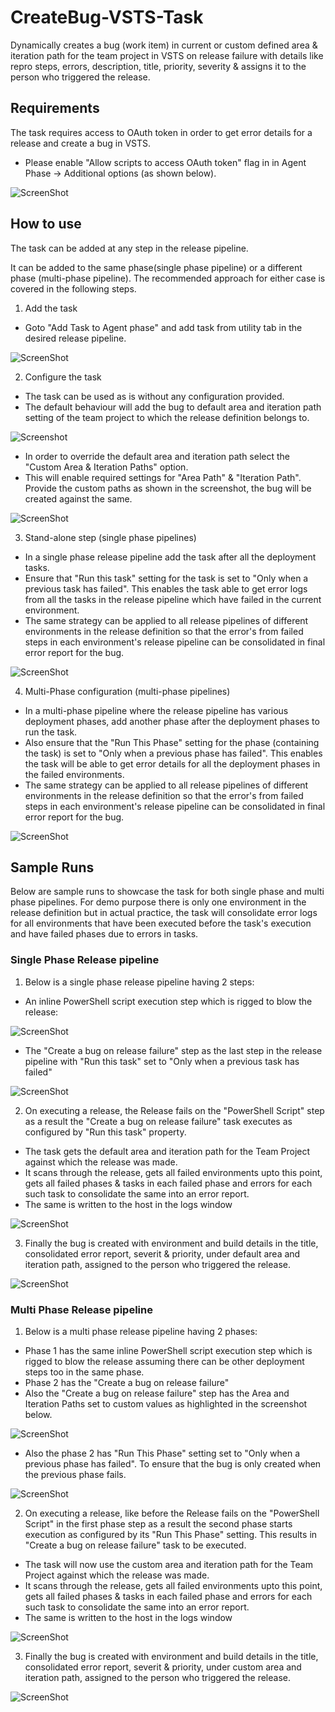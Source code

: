 # CreateBug-VSTS-Task

Dynamically creates a bug (work item) in current or custom defined area & iteration path for the team project in VSTS on release failure with details like repro steps, errors, description, title, priority, severity & assigns it to the person who triggered the release.

## Requirements

The task requires access to OAuth token in order to get error details for a release and create a bug in VSTS.
* Please enable "Allow scripts to access OAuth token" flag in in Agent Phase -> Additional options (as shown below).

![ScreenShot](images/AllowOAuth.PNG)

## How to use

The task can be added at any step in the release pipeline.

It can be added to the same phase(single phase pipeline) or a different phase (multi-phase pipeline). The recommended approach for either case is covered in the following steps.

1. Add the task
* Goto "Add Task to Agent phase" and add task from utility tab in the desired release pipeline.

![ScreenShot](images/AddTask.PNG)

2. Configure the task
* The task can be used as is without any configuration provided.
* The default behaviour will add the bug to default area and iteration path setting of the team project to which the release definition belongs to.

![Screenshot](images/DefaultConfig.PNG)

* In order to override the default area and iteration path select the "Custom Area & Iteration Paths" option.
* This will enable required settings for "Area Path" & "Iteration Path". Provide the custom paths as shown in the screenshot, the bug will be created against the same.

![ScreenShot](images/CustomConfig.PNG)

3. Stand-alone step (single phase pipelines)
* In a single phase release pipeline add the task after all the deployment tasks.
* Ensure that "Run this task" setting for the task is set to "Only when a previous task has failed". This enables the task able to get error logs from all the tasks in the release pipeline which have failed in the current environment.
* The same strategy can be applied to all release pipelines of different environments in the release definition so that the error's from failed steps in each environment's release pipeline can be consolidated in final error report for the bug.

![ScreenShot](images/SinglePhase.PNG)

4. Multi-Phase configuration (multi-phase pipelines)
* In a multi-phase pipeline where the release pipeline has various deployment phases, add another phase after the deployment phases to run the task.
* Also ensure that the "Run This Phase" setting for the phase (containing the task) is set to "Only when a previous phase has failed". This enables the task will be able to get error details for all the deployment phases in the failed environments.
* The same strategy can be applied to all release pipelines of different environments in the release definition so that the error's from failed steps in each environment's release pipeline can be consolidated in final error report for the bug.

![ScreenShot](images/MultiPhase.PNG)

## Sample Runs

Below are sample runs to showcase the task for both single phase and multi phase pipelines. For demo purpose there is only one environment in the release definition but in actual practice, the task will consolidate error logs for all environments that have been executed before the task's execution and have failed phases due to errors in tasks.

### Single Phase Release pipeline

1. Below is a single phase release pipeline having 2 steps:
* An inline PowerShell script execution step which is rigged to blow the release:

![ScreenShot](images/Psstep.PNG)

* The "Create a bug on release failure" step as the last step in the release pipeline with "Run this task" set to "Only when a previous task has failed"

![ScreenShot](images/Pipeline.PNG)

2. On executing a release, the Release fails on the "PowerShell Script" step as a result the "Create a bug on release failure" task executes as configured by "Run this task" property. 
* The task gets the default area and iteration path for the Team Project against which the release was made. 
* It scans through the release, gets all failed environments upto this point, gets all failed phases & tasks in each failed phase and errors for each such task to consolidate the same into an error report.
* The same is written to the host in the logs window

![ScreenShot](images/Release.PNG)

3. Finally the bug is created with environment and build details in the title, consolidated error report, severit & priority, under default area and iteration path, assigned to the person who triggered the release.

![ScreenShot](images/BugReport.PNG)

### Multi Phase Release pipeline

1. Below is a multi phase release pipeline having 2 phases:
* Phase 1 has the same inline PowerShell script execution step which is rigged to blow the release assuming there can be other deployment steps too in the same phase.
* Phase 2 has the "Create a bug on release failure"
* Also the "Create a bug on release failure" step has the Area and Iteration Paths set to custom values as highlighted in the screenshot below.

![ScreenShot](images/MultiCustom.PNG)

* Also the phase 2 has "Run This Phase" setting set to "Only when a previous phase has failed". To ensure that the bug is only created when the previous phase fails.

![ScreenShot](images/MultiPhase.PNG)

2. On executing a release, like before the Release fails on the "PowerShell Script" in the first phase step as a result the second phase starts execution as configured by its "Run This Phase" setting. This results in "Create a bug on release failure" task to be executed.

* The task will now use the custom area and iteration path for the Team Project against which the release was made. 
* It scans through the release, gets all failed environments upto this point, gets all failed phases & tasks in each failed phase and errors for each such task to consolidate the same into an error report.
* The same is written to the host in the logs window

![ScreenShot](images/MultiPhaseRelease.PNG)

3. Finally the bug is created with environment and build details in the title, consolidated error report, severit & priority, under custom area and iteration path, assigned to the person who triggered the release.

![ScreenShot](images/MultiPhaseBug.PNG)
